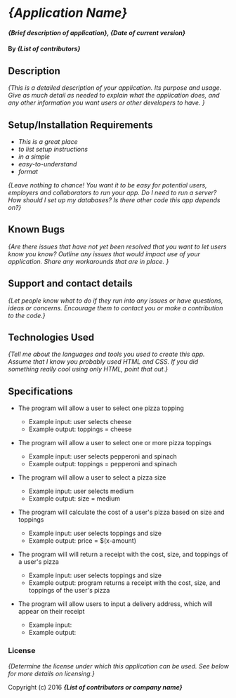 # _{Application Name}_

#### _{Brief description of application}, {Date of current version}_

#### By _**{List of contributors}**_

## Description

_{This is a detailed description of your application. Its purpose and usage.  Give as much detail as needed to explain what the application does, and any other information you want users or other developers to have. }_

## Setup/Installation Requirements

* _This is a great place_
* _to list setup instructions_
* _in a simple_
* _easy-to-understand_
* _format_

_{Leave nothing to chance! You want it to be easy for potential users, employers and collaborators to run your app. Do I need to run a server? How should I set up my databases? Is there other code this app depends on?}_

## Known Bugs

_{Are there issues that have not yet been resolved that you want to let users know you know?  Outline any issues that would impact use of your application.  Share any workarounds that are in place. }_

## Support and contact details

_{Let people know what to do if they run into any issues or have questions, ideas or concerns.  Encourage them to contact you or make a contribution to the code.}_

## Technologies Used

_{Tell me about the languages and tools you used to create this app. Assume that I know you probably used HTML and CSS. If you did something really cool using only HTML, point that out.}_

## Specifications

* The program will allow a user to select one pizza topping
  * Example input: user selects cheese
  * Example output: toppings = cheese

* The program will allow a user to select one or more pizza toppings
  * Example input: user selects pepperoni and spinach
  * Example output: toppings = pepperoni and spinach

* The program will allow a user to select a pizza size
  * Example input: user selects medium
  * Example output: size = medium

* The program will calculate the cost of a user's pizza based on size and toppings
  * Example input: user selects toppings and size
  * Example output: price = $(x-amount)

* The program will will return a receipt with the cost, size, and toppings of a user's pizza
  * Example input: user selects toppings and size
  * Example output: program returns a receipt with the cost, size, and toppings of the user's pizza

* The program will allow users to input a delivery address, which will appear on their receipt
  * Example input:
  * Example output:


### License

*{Determine the license under which this application can be used.  See below for more details on licensing.}*

Copyright (c) 2016 **_{List of contributors or company name}_**
